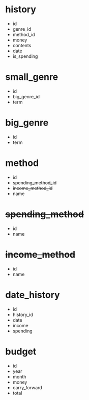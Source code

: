 # history
- id
- genre_id
- method_id
- money
- contents
- date
- is_spending


# small_genre
- id
- big_genre_id
- term

# big_genre
- id
- term

# method
- id
- ~~spending_method_id~~
- ~~income_method_id~~
- name

# ~~spending_method~~
- id
- name

# ~~income_method~~
- id
- name

# date_history
- id
- history_id
- date
- income
- spending

# budget
- id
- year
- month
- money
- carry_forward
- total